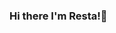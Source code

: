 ### Hi there I'm Resta!👋
<p></p>
<!--

- 🌱 I’m currently learning about GIS Technology and Web/Mobile Development. 
- 💬 Ask me about 
- 📫 How to reach me: ...
- 😄 Pronouns: She/her
-->
###🚀 &nbsp;Some Tools I Have Used and Learned
<p align="left">
<img src="https://cdn.jsdelivr.net/gh/devicons/devicon/icons/vscode/vscode-original.svg" alt="vscode" width="45" height="45"/>
<img src="https://cdn.jsdelivr.net/gh/devicons/devicon/icons/bash/bash-original.svg" alt="bash" width="45" height="45"/>
<img src="https://cdn.jsdelivr.net/gh/devicons/devicon/icons/php/php-original.svg" alt="php" width="45" height="45"/>
</p>
